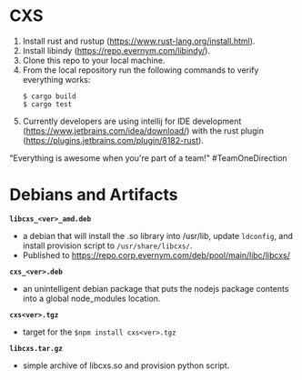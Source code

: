 # CXS

1) Install rust and rustup (https://www.rust-lang.org/install.html).
2) Install libindy (https://repo.evernym.com/libindy/).
3) Clone this repo to your local machine.
4) From the local repository run the following commands to verify everything works:
    ```
    $ cargo build
    $ cargo test
    ```
5) Currently developers are using intellij for IDE development (https://www.jetbrains.com/idea/download/) with the rust plugin (https://plugins.jetbrains.com/plugin/8182-rust).

"Everything is awesome when you're part of a team!" #TeamOneDirection

# Debians and Artifacts

**`libcxs_<ver>_amd.deb`**
- a debian that will install the .so library into /usr/lib, update `ldconfig`, and install provision script to `/usr/share/libcxs/`.
- Published to https://repo.corp.evernym.com/deb/pool/main/libc/libcxs/

**`cxs_<ver>.deb`**
- an unintelligent debian package that puts the nodejs package contents into a global node_modules location.

**`cxs<ver>.tgz`**
- target for the `$npm install cxs<ver>.tgz`

**`libcxs.tar.gz`**
- simple archive of libcxs.so and provision python script.
